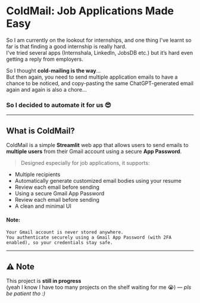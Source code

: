 #  ColdMail: Job Applications Made Easy

So I am currently on the lookout for internships, and one thing I've learnt so far is that finding a good internship is really hard.  
I've tried several apps (Internshala, LinkedIn, JobsDB etc.) but it’s hard even getting a reply from employers.

So I thought **cold-mailing is the way**...  
But then again, you need to send multiple application emails to have a chance to be noticed, and copy-pasting the same ChatGPT-generated email again and again is also a chore...

### So I decided to automate it for us 😎

---

##  What is ColdMail?

ColdMail is a simple **Streamlit** web app that allows users to send emails to **multiple users** from their Gmail account using a secure **App Password**.

> Designed especially for job applications, it supports:
-  Multiple recipients
-  Automatically generate customized email bodies using your resume
-  Review each email before sending
-  Using a secure Gmail App Password
-  Review each email before sending
-  A clean and minimal UI

#### Note: 
    Your Gmail account is never stored anywhere.
    You authenticate securely using a Gmail App Password (with 2FA enabled), so your credentials stay safe.

---

## ⚠️ Note

This project is **still in progress**  
(yeah I know I have too many projects on the shelf waiting for me 😭) — *pls be patient tho :)*
